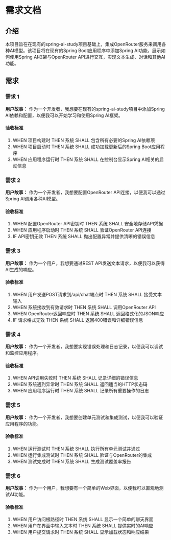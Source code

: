 # 需求文档

## 介绍

本项目旨在在现有的spring-ai-study项目基础上，集成OpenRouter服务来调用各种AI模型。该项目将在现有的Spring Boot应用程序中添加Spring AI功能，展示如何使用Spring AI框架与OpenRouter API进行交互，实现文本生成、对话和其他AI功能。

## 需求

### 需求 1

**用户故事：** 作为一个开发者，我想要在现有的spring-ai-study项目中添加Spring AI依赖和配置，以便我可以开始学习和使用Spring AI框架。

#### 验收标准

1. WHEN 项目构建时 THEN 系统 SHALL 包含所有必要的Spring AI依赖项
2. WHEN 项目启动时 THEN 系统 SHALL 成功加载更新后的Spring Boot应用程序
3. WHEN 应用程序运行时 THEN 系统 SHALL 在控制台显示Spring AI相关的启动信息

### 需求 2

**用户故事：** 作为一个开发者，我想要配置OpenRouter API连接，以便我可以通过Spring AI调用各种AI模型。

#### 验收标准

1. WHEN 配置OpenRouter API密钥时 THEN 系统 SHALL 安全地存储API凭据
2. WHEN 应用程序启动时 THEN 系统 SHALL 验证OpenRouter API连接
3. IF API密钥无效 THEN 系统 SHALL 抛出配置异常并提供清晰的错误信息

### 需求 3

**用户故事：** 作为一个用户，我想要通过REST API发送文本请求，以便我可以获得AI生成的响应。

#### 验收标准

1. WHEN 用户发送POST请求到/api/chat端点时 THEN 系统 SHALL 接受文本输入
2. WHEN 系统接收到有效请求时 THEN 系统 SHALL 调用OpenRouter API
3. WHEN OpenRouter返回响应时 THEN 系统 SHALL 返回格式化的JSON响应
4. IF 请求格式无效 THEN 系统 SHALL 返回400错误和详细错误信息

### 需求 4

**用户故事：** 作为一个开发者，我想要实现错误处理和日志记录，以便我可以调试和监控应用程序。

#### 验收标准

1. WHEN API调用失败时 THEN 系统 SHALL 记录详细的错误信息
2. WHEN 系统遇到异常时 THEN 系统 SHALL 返回适当的HTTP状态码
3. WHEN 应用程序运行时 THEN 系统 SHALL 记录所有重要操作的日志

### 需求 5

**用户故事：** 作为一个开发者，我想要创建单元测试和集成测试，以便我可以验证应用程序的功能。

#### 验收标准

1. WHEN 运行测试时 THEN 系统 SHALL 执行所有单元测试并通过
2. WHEN 运行集成测试时 THEN 系统 SHALL 验证与OpenRouter的集成
3. WHEN 测试完成时 THEN 系统 SHALL 生成测试覆盖率报告

### 需求 6

**用户故事：** 作为一个用户，我想要有一个简单的Web界面，以便我可以直观地测试AI功能。

#### 验收标准

1. WHEN 用户访问根路径时 THEN 系统 SHALL 显示一个简单的聊天界面
2. WHEN 用户在界面中输入文本时 THEN 系统 SHALL 提供实时的AI响应
3. WHEN 用户提交请求时 THEN 系统 SHALL 显示加载状态和响应结果